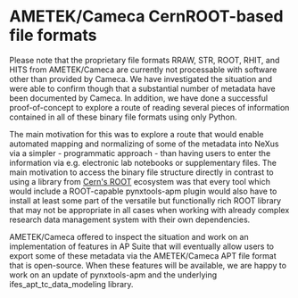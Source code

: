 # AMETEK/Cameca CernROOT-based file formats

Please note that the proprietary file formats RRAW, STR, ROOT, RHIT, and HITS from AMETEK/Cameca are currently not processable
with software other than provided by Cameca. We have investigated the situation and were able to confirm though that a substantial number
of metadata have been documented by Cameca. In addition, we have done a successful proof-of-concept to explore a route of reading several pieces of information contained in all of these binary file formats using only Python.

The main motivation for this was to explore a route that would enable automated mapping and normalizing of some of the metadata into NeXus via a simpler - programmatic approach - than having users to enter the information via e.g. electronic lab notebooks or supplementary files.
The main motivation to access the binary file structure directly in contrast to using a library from [Cern's ROOT](https://root.cern/) ecosystem was that every
tool which would include a ROOT-capable pynxtools-apm plugin would also have to install at least some part of the versatile but functionally
rich ROOT library that may not be appropriate in all cases when working with already complex research data management system with their
own dependencies.

AMETEK/Cameca offered to inspect the situation and work on an implementation of features in AP Suite that will eventually allow users to
export some of these metadata via the AMETEK/Cameca APT file format that is open-source. When these features will be available,
we are happy to work on an update of pynxtools-apm and the underlying ifes_apt_tc_data_modeling library.
